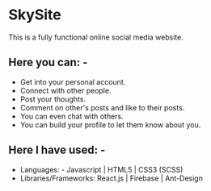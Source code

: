 # SkySite

This is a fully functional online social media website.

## Here you can: -

- Get into your personal account.
- Connect with other people.
- Post your thoughts.
- Comment on other's posts and like to their posts.
- You can even chat with others.
- You can build your profile to let them know about you.

## Here I have used: -

- Languages: - Javascript | HTML5 | CSS3 (SCSS)
- Libraries/Frameworks: React.js | Firebase | Ant-Design
